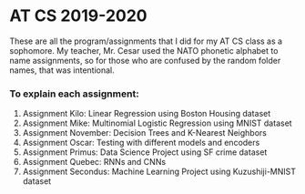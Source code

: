 # AT CS 2019-2020

These are all the program/assignments that I did for my AT CS class as a sophomore. 
My teacher, Mr. Cesar used the NATO phonetic alphabet to name assignments, so for those who are confused by the random folder
names, that was intentional. 

### To explain each assignment:
1. Assignment Kilo: Linear Regression using Boston Housing dataset
2. Assignment Mike: Multinomial Logistic Regression using MNIST dataset
3. Assignment November: Decision Trees and K-Nearest Neighbors 
4. Assignment Oscar: Testing with different models and encoders 
5. Assignment Primus: Data Science Project using SF crime dataset
6. Assignment Quebec: RNNs and CNNs 
7. Assignment Secondus: Machine Learning Project using Kuzushiji-MNIST dataset 
